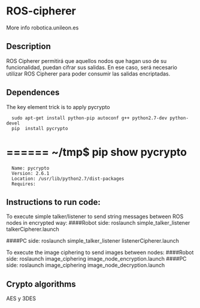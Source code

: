 ROS-cipherer
==============================

More info robotica.unileon.es

## Description
ROS Cipherer permitirá que aquellos nodos que hagan uso de su funcionalidad, puedan cifrar sus salidas. En ese caso, será necesario utilizar ROS Cipherer para poder consumir las salidas encriptadas.

## Dependences
The key element trick is to apply pycrypto

      sudo apt-get install python-pip autoconf g++ python2.7-dev python-devel
      pip  install pycrypto
======
      ~/tmp$ pip show pycrypto
======
      Name: pycrypto
      Version: 2.6.1
      Location: /usr/lib/python2.7/dist-packages
      Requires: 

## Instructions to run code:
To execute simple talker/listener to send string messages between ROS nodes in encrypted way:
####Robot side:
      roslaunch  simple_talker_listener  talkerCipherer.launch

####PC side:
      roslaunch  simple_talker_listener  listenerCipherer.launch


To execute the image ciphering to send images between nodes:
####Robot side:
       roslaunch  image_ciphering  image_node_encryption.launch
####PC side:
      roslaunch  image_ciphering  image_node_decryption.launch
     
## Crypto algorithms 
 AES y 3DES
